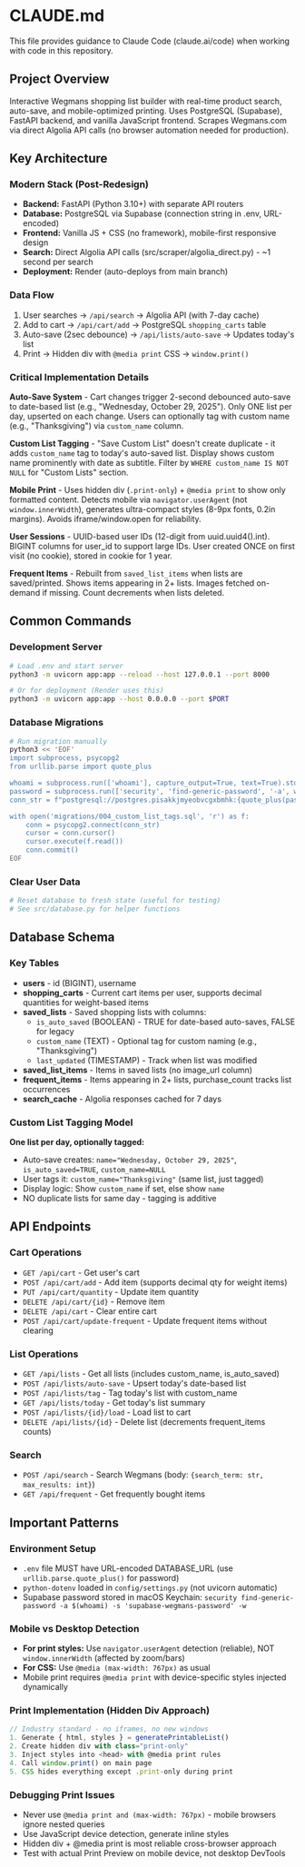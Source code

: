 # CLAUDE.md

This file provides guidance to Claude Code (claude.ai/code) when working with code in this repository.

## Project Overview

Interactive Wegmans shopping list builder with real-time product search, auto-save, and mobile-optimized printing. Uses PostgreSQL (Supabase), FastAPI backend, and vanilla JavaScript frontend. Scrapes Wegmans.com via direct Algolia API calls (no browser automation needed for production).

## Key Architecture

### Modern Stack (Post-Redesign)
- **Backend:** FastAPI (Python 3.10+) with separate API routers
- **Database:** PostgreSQL via Supabase (connection string in .env, URL-encoded)
- **Frontend:** Vanilla JS + CSS (no framework), mobile-first responsive design
- **Search:** Direct Algolia API calls (src/scraper/algolia_direct.py) - ~1 second per search
- **Deployment:** Render (auto-deploys from main branch)

### Data Flow
1. User searches → `/api/search` → Algolia API (with 7-day cache)
2. Add to cart → `/api/cart/add` → PostgreSQL `shopping_carts` table
3. Auto-save (2sec debounce) → `/api/lists/auto-save` → Updates today's list
4. Print → Hidden div with `@media print` CSS → `window.print()`

### Critical Implementation Details

**Auto-Save System** - Cart changes trigger 2-second debounced auto-save to date-based list (e.g., "Wednesday, October 29, 2025"). Only ONE list per day, upserted on each change. Users can optionally tag with custom name (e.g., "Thanksgiving") via `custom_name` column.

**Custom List Tagging** - "Save Custom List" doesn't create duplicate - it adds `custom_name` tag to today's auto-saved list. Display shows custom name prominently with date as subtitle. Filter by `WHERE custom_name IS NOT NULL` for "Custom Lists" section.

**Mobile Print** - Uses hidden div (`.print-only`) + `@media print` to show only formatted content. Detects mobile via `navigator.userAgent` (not `window.innerWidth`), generates ultra-compact styles (8-9px fonts, 0.2in margins). Avoids iframe/window.open for reliability.

**User Sessions** - UUID-based user IDs (12-digit from uuid.uuid4().int). BIGINT columns for user_id to support large IDs. User created ONCE on first visit (no cookie), stored in cookie for 1 year.

**Frequent Items** - Rebuilt from `saved_list_items` when lists are saved/printed. Shows items appearing in 2+ lists. Images fetched on-demand if missing. Count decrements when lists deleted.

## Common Commands

### Development Server
```bash
# Load .env and start server
python3 -m uvicorn app:app --reload --host 127.0.0.1 --port 8000

# Or for deployment (Render uses this)
python3 -m uvicorn app:app --host 0.0.0.0 --port $PORT
```

### Database Migrations
```bash
# Run migration manually
python3 << 'EOF'
import subprocess, psycopg2
from urllib.parse import quote_plus

whoami = subprocess.run(['whoami'], capture_output=True, text=True).stdout.strip()
password = subprocess.run(['security', 'find-generic-password', '-a', whoami, '-s', 'supabase-wegmans-password', '-w'], capture_output=True, text=True).stdout.strip()
conn_str = f"postgresql://postgres.pisakkjmyeobvcgxbmhk:{quote_plus(password)}@aws-1-us-east-2.pooler.supabase.com:5432/postgres"

with open('migrations/004_custom_list_tags.sql', 'r') as f:
    conn = psycopg2.connect(conn_str)
    cursor = conn.cursor()
    cursor.execute(f.read())
    conn.commit()
EOF
```

### Clear User Data
```bash
# Reset database to fresh state (useful for testing)
# See src/database.py for helper functions
```

## Database Schema

### Key Tables
- **users** - id (BIGINT), username
- **shopping_carts** - Current cart items per user, supports decimal quantities for weight-based items
- **saved_lists** - Saved shopping lists with columns:
  - `is_auto_saved` (BOOLEAN) - TRUE for date-based auto-saves, FALSE for legacy
  - `custom_name` (TEXT) - Optional tag for custom naming (e.g., "Thanksgiving")
  - `last_updated` (TIMESTAMP) - Track when list was modified
- **saved_list_items** - Items in saved lists (no image_url column)
- **frequent_items** - Items appearing in 2+ lists, purchase_count tracks list occurrences
- **search_cache** - Algolia responses cached for 7 days

### Custom List Tagging Model
**One list per day, optionally tagged:**
- Auto-save creates: `name="Wednesday, October 29, 2025"`, `is_auto_saved=TRUE`, `custom_name=NULL`
- User tags it: `custom_name="Thanksgiving"` (same list, just tagged)
- Display logic: Show `custom_name` if set, else show `name`
- NO duplicate lists for same day - tagging is additive

## API Endpoints

### Cart Operations
- `GET /api/cart` - Get user's cart
- `POST /api/cart/add` - Add item (supports decimal qty for weight items)
- `PUT /api/cart/quantity` - Update item quantity
- `DELETE /api/cart/{id}` - Remove item
- `DELETE /api/cart` - Clear entire cart
- `POST /api/cart/update-frequent` - Update frequent items without clearing

### List Operations
- `GET /api/lists` - Get all lists (includes custom_name, is_auto_saved)
- `POST /api/lists/auto-save` - Upsert today's date-based list
- `POST /api/lists/tag` - Tag today's list with custom_name
- `GET /api/lists/today` - Get today's list summary
- `POST /api/lists/{id}/load` - Load list to cart
- `DELETE /api/lists/{id}` - Delete list (decrements frequent_items counts)

### Search
- `POST /api/search` - Search Wegmans (body: `{search_term: str, max_results: int}`)
- `GET /api/frequent` - Get frequently bought items

## Important Patterns

### Environment Setup
- `.env` file MUST have URL-encoded DATABASE_URL (use `urllib.parse.quote_plus()` for password)
- `python-dotenv` loaded in `config/settings.py` (not uvicorn automatic)
- Supabase password stored in macOS Keychain: `security find-generic-password -a $(whoami) -s 'supabase-wegmans-password' -w`

### Mobile vs Desktop Detection
- **For print styles:** Use `navigator.userAgent` detection (reliable), NOT `window.innerWidth` (affected by zoom/bars)
- **For CSS:** Use `@media (max-width: 767px)` as usual
- Mobile print requires `@media print` with device-specific styles injected dynamically

### Print Implementation (Hidden Div Approach)
```javascript
// Industry standard - no iframes, no new windows
1. Generate { html, styles } = generatePrintableList()
2. Create hidden div with class="print-only"
3. Inject styles into <head> with @media print rules
4. Call window.print() on main page
5. CSS hides everything except .print-only during print
```

### Debugging Print Issues
- Never use `@media print and (max-width: 767px)` - mobile browsers ignore nested queries
- Use JavaScript device detection, generate inline styles
- Hidden div + @media print is most reliable cross-browser approach
- Test with actual Print Preview on mobile device, not desktop DevTools
